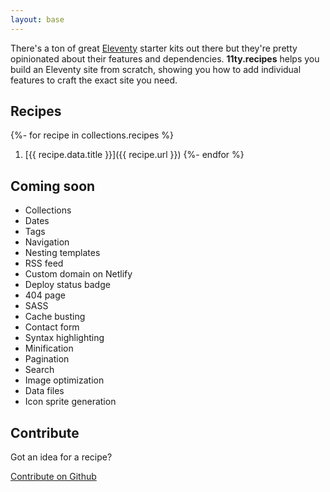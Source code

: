 ```yaml
---
layout: base
---
```


There's a ton of great <a href="https://11ty.dev/">Eleventy</a> starter kits out there but they're pretty opinionated about their features and dependencies. <strong>11ty.recipes</strong> helps you build an Eleventy site from scratch, showing you how to add individual features to craft the exact site you need.

## Recipes

{%- for recipe in collections.recipes %}
  1. [{{ recipe.data.title }}]({{ recipe.url }})
{%- endfor %}

## Coming soon

* Collections
* Dates
* Tags
* Navigation
* Nesting templates
* RSS feed
* Custom domain on Netlify
* Deploy status badge
* 404 page
* SASS
* Cache busting
* Contact form
* Syntax highlighting
* Minification
* Pagination
* Search
* Image optimization
* Data files
* Icon sprite generation

## Contribute

Got an idea for a recipe?

[Contribute on Github](https://github.com/peruvianidol/11ty-recipes)
